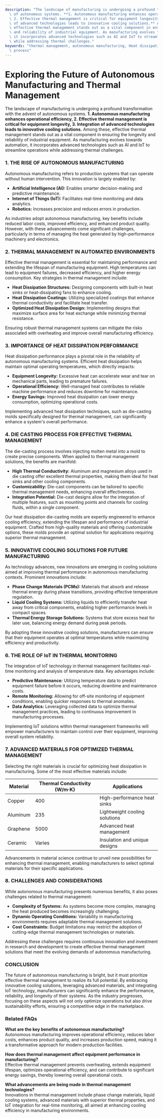 ```yaml
---
description: "The landscape of manufacturing is undergoing a profound transformation with the advent\
  \ of autonomous systems. **1. Autonomous manufacturing enhances operational efficiency,\
  \ 2. Effective thermal management is critical for equipment longevity, 3. Integration\
  \ of advanced technologies leads to innovative cooling solutions.** Among these,\
  \ effective thermal management stands out as a vital component in ensuring the longevity\
  \ and reliability of industrial equipment. As manufacturing evolves towards automation,\
  \ it incorporates advanced technologies such as AI and IoT to streamline operations\
  \ while addressing thermal challenges."
keywords: "thermal management, autonomous manufacturing, Heat dissipation performance, Die casting\
  \ process"
---
```

# Exploring the Future of Autonomous Manufacturing and Thermal Management

The landscape of manufacturing is undergoing a profound transformation with the advent of autonomous systems. **1. Autonomous manufacturing enhances operational efficiency, 2. Effective thermal management is critical for equipment longevity, 3. Integration of advanced technologies leads to innovative cooling solutions.** Among these, effective thermal management stands out as a vital component in ensuring the longevity and reliability of industrial equipment. As manufacturing evolves towards automation, it incorporates advanced technologies such as AI and IoT to streamline operations while addressing thermal challenges.

### 1. THE RISE OF AUTONOMOUS MANUFACTURING

Autonomous manufacturing refers to production systems that can operate without human intervention. This innovation is largely enabled by:

- **Artificial Intelligence (AI):** Enables smarter decision-making and predictive maintenance.
- **Internet of Things (IoT):** Facilitates real-time monitoring and data analytics.
- **Robotics:** Increases precision and reduces errors in production.

As industries adopt autonomous manufacturing, key benefits include reduced labor costs, improved efficiency, and enhanced product quality. However, with these advancements come significant challenges, particularly in terms of managing the heat generated by high-performance machinery and electronics.

### 2. THERMAL MANAGEMENT IN AUTOMATED ENVIRONMENTS

Effective thermal management is essential for maintaining performance and extending the lifespan of manufacturing equipment. High temperatures can lead to equipment failures, decreased efficiency, and higher energy consumption. Key strategies in thermal management include:

- **Heat Dissipation Structures:** Designing components with built-in heat sinks or heat-dissipating fans to enhance cooling.
- **Heat Dissipation Coatings:** Utilizing specialized coatings that enhance thermal conductivity and facilitate heat transfer.
- **Optimized Heat Dissipation Design:** Implementing designs that maximize surface area for heat exchange while minimizing thermal resistance.

Ensuring robust thermal management systems can mitigate the risks associated with overheating and improve overall manufacturing efficiency.

### 3. IMPORTANCE OF HEAT DISSIPATION PERFORMANCE

Heat dissipation performance plays a pivotal role in the reliability of autonomous manufacturing systems. Efficient heat dissipation helps maintain optimal operating temperatures, which directly impacts:

- **Equipment Longevity:** Excessive heat can accelerate wear and tear on mechanical parts, leading to premature failures.
- **Operational Efficiency:** Well-managed heat contributes to reliable machine performance and reduces downtime for maintenance.
- **Energy Savings:** Improved heat dissipation can lower energy consumption, optimizing operational costs.

Implementing advanced heat dissipation techniques, such as die-casting molds specifically designed for thermal management, can significantly enhance a system's overall performance.

### 4. DIE CASTING PROCESS FOR EFFECTIVE THERMAL MANAGEMENT

The die-casting process involves injecting molten metal into a mold to create precise components. When applied to thermal management solutions, the benefits are manifold:

- **High Thermal Conductivity:** Aluminum and magnesium alloys used in die casting offer excellent thermal properties, making them ideal for heat sinks and other cooling components.
- **Customizability:** Die-cast components can be tailored to specific thermal management needs, enhancing overall effectiveness.
- **Integration Potential:** Die-cast designs allow for the integration of multiple features, such as mounting points and channels for cooling fluids, within a single component.

Our heat dissipation die-casting molds are expertly engineered to enhance cooling efficiency, extending the lifespan and performance of industrial equipment. Crafted from high-quality materials and offering customizable options, these molds provide an optimal solution for applications requiring superior thermal management.

### 5. INNOVATIVE COOLING SOLUTIONS FOR FUTURE MANUFACTURING

As technology advances, new innovations are emerging in cooling solutions aimed at improving thermal performance in autonomous manufacturing contexts. Prominent innovations include:

- **Phase Change Materials (PCMs):** Materials that absorb and release thermal energy during phase transitions, providing effective temperature regulation.
- **Liquid Cooling Systems:** Utilizing liquids to efficiently transfer heat away from critical components, enabling higher performance levels in compact spaces.
- **Thermal Energy Storage Solutions:** Systems that store excess heat for later use, balancing energy demand during peak periods.

By adopting these innovative cooling solutions, manufacturers can ensure that their equipment operates at optimal temperatures while maximizing efficiency and productivity.

### 6. THE ROLE OF IoT IN THERMAL MONITORING

The integration of IoT technology in thermal management facilitates real-time monitoring and analysis of temperature data. Key advantages include:

- **Predictive Maintenance:** Utilizing temperature data to predict equipment failure before it occurs, reducing downtime and maintenance costs.
- **Remote Monitoring:** Allowing for off-site monitoring of equipment conditions, enabling quicker responses to thermal anomalies.
- **Data Analytics:** Leveraging collected data to optimize thermal management practices, leading to continuous improvement in manufacturing processes.

Implementing IoT solutions within thermal management frameworks will empower manufacturers to maintain control over their equipment, improving overall system reliability.

### 7. ADVANCED MATERIALS FOR OPTIMIZED THERMAL MANAGEMENT

Selecting the right materials is crucial for optimizing heat dissipation in manufacturing. Some of the most effective materials include:

| Material          | Thermal Conductivity (W/m·K) | Applications                |
|------------------|-------------------------------|-----------------------------|
| Copper           | 400                           | High-performance heat sinks  |
| Aluminum         | 235                           | Lightweight cooling solutions |
| Graphene         | 5000                          | Advanced heat management      |
| Ceramic          | Varies                        | Insulation and unique designs |

Advancements in material science continue to unveil new possibilities for enhancing thermal management, enabling manufacturers to select optimal materials for their specific applications.

### 8. CHALLENGES AND CONSIDERATIONS

While autonomous manufacturing presents numerous benefits, it also poses challenges related to thermal management:

- **Complexity of Systems:** As systems become more complex, managing the heat produced becomes increasingly challenging.
- **Dynamic Operating Conditions:** Variability in manufacturing environments requires adaptable thermal management solutions.
- **Cost Constraints:** Budget limitations may restrict the adoption of cutting-edge thermal management technologies or materials.

Addressing these challenges requires continuous innovation and investment in research and development to create effective thermal management solutions that meet the evolving demands of autonomous manufacturing.

### CONCLUSION

The future of autonomous manufacturing is bright, but it must prioritize effective thermal management to realize its full potential. By embracing innovative cooling solutions, leveraging advanced materials, and integrating IoT technology, manufacturers can significantly enhance the performance, reliability, and longevity of their systems. As the industry progresses, focusing on these aspects will not only optimize operations but also drive sustainability efforts, ensuring a competitive edge in the marketplace.

### Related FAQs

**What are the key benefits of autonomous manufacturing?**  
Autonomous manufacturing improves operational efficiency, reduces labor costs, enhances product quality, and increases production speed, making it a transformative approach for modern production facilities.

**How does thermal management affect equipment performance in manufacturing?**  
Effective thermal management prevents overheating, extends equipment lifespan, optimizes operational efficiency, and can contribute to significant energy savings, thereby lowering overall operational costs.

**What advancements are being made in thermal management technologies?**  
Innovations in thermal management include phase change materials, liquid cooling systems, advanced materials with superior thermal properties, and IoT integration for real-time monitoring, all aimed at enhancing cooling efficiency in manufacturing environments.
